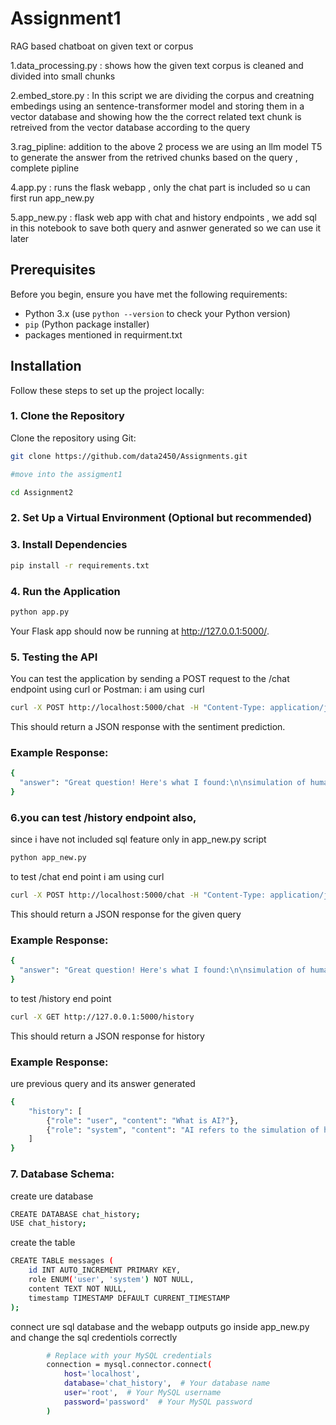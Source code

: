 # Assignment1

RAG based chatboat on given text or corpus

1.data_processing.py : shows how the given text corpus is cleaned and divided into small chunks

2.embed_store.py : In this script we are dividing the corpus and creatning embedings using an sentence-transformer model and storing them in a vector database and showing how the the correct related text chunk is retreived from the vector database according to the query

3.rag_pipline: addition to the above 2 process we are using an llm model T5 to generate the answer from the retrived chunks based on the query , complete pipline 

4.app.py : runs the flask webapp , only the chat part is included so u can first run app_new.py


5.app_new.py : flask web app with chat and history endpoints , we add sql in this notebook to save both query and asnwer generated so we can use it later



## Prerequisites

Before you begin, ensure you have met the following requirements:

- Python 3.x (use `python --version` to check your Python version)
- `pip` (Python package installer)
- packages mentioned in requirment.txt

## Installation

Follow these steps to set up the project locally:

### 1. Clone the Repository

Clone the repository using Git:

```bash
git clone https://github.com/data2450/Assignments.git

#move into the assigment1

cd Assignment2
```
### 2. Set Up a Virtual Environment (Optional but recommended)

### 3. Install Dependencies
```bash
pip install -r requirements.txt
```
### 4. Run the Application
```bash
python app.py
```
Your Flask app should now be running at http://127.0.0.1:5000/.

### 5. Testing the API
You can test the application by sending a POST request to the /chat endpoint using curl or Postman:
i am using curl
```bash
curl -X POST http://localhost:5000/chat -H "Content-Type: application/json" -d "{\"query\": \"What is artificial intelligence?\"}"


```
This should return a JSON response with the sentiment prediction.
### Example Response:
```bash
{
  "answer": "Great question! Here's what I found:\n\nsimulation of human intelligence"
}

```
### 6.you can test /history endpoint also, 
since i have not included sql feature only in app_new.py script
```bash
python app_new.py
```
to test /chat end point 
i am using curl
```bash
curl -X POST http://localhost:5000/chat -H "Content-Type: application/json" -d "{\"query\": \"What is artificial intelligence?\"}"


```
This should return a JSON response for the given query
### Example Response:
```bash
{
  "answer": "Great question! Here's what I found:\n\nsimulation of human intelligence"
}
```
to test /history end point 
```bash
curl -X GET http://127.0.0.1:5000/history

```
This should return a JSON response for history
### Example Response:
ure previous query and its answer generated
```bash
{
    "history": [
        {"role": "user", "content": "What is AI?"},
        {"role": "system", "content": "AI refers to the simulation of human intelligence in machines."}
    ]
}

```
### 7. Database Schema:
create ure database
```bash
CREATE DATABASE chat_history;
USE chat_history;

```
create the table

```bash
CREATE TABLE messages (
    id INT AUTO_INCREMENT PRIMARY KEY,
    role ENUM('user', 'system') NOT NULL,
    content TEXT NOT NULL,
    timestamp TIMESTAMP DEFAULT CURRENT_TIMESTAMP
);
```
connect ure sql database and the webapp outputs
go inside app_new.py and change the sql credentiols correctly
```bash
        # Replace with your MySQL credentials
        connection = mysql.connector.connect(
            host='localhost',
            database='chat_history',  # Your database name
            user='root',  # Your MySQL username
            password='password'  # Your MySQL password
        )
```